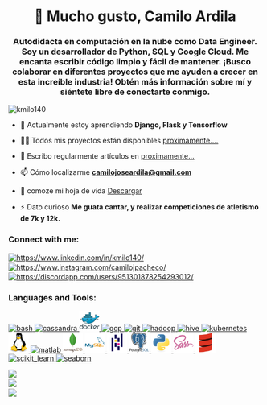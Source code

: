 <h1 align="center">👋 Mucho gusto, Camilo Ardila</h1>
<h3 align="center">Autodidacta en computación en la nube como Data Engineer. Soy un desarrollador de Python, SQL y Google Cloud. Me encanta escribir código limpio y fácil de mantener. ¡Busco colaborar en diferentes proyectos que me ayuden a crecer en esta increíble industria! Obtén más información sobre mí y siéntete libre de conectarte conmigo.</h3>

<p align="left"> <img src="https://komarev.com/ghpvc/?username=kmilo140&label=Profile%20views&color=0e75b6&style=flat" alt="kmilo140" /> </p>

- 🌱 Actualmente estoy aprendiendo **Django, Flask y Tensorflow**

- 👨‍💻 Todos mis proyectos están disponibles [proximamente....](proximamente....)

- 📝 Escribo regularmente artículos en [proximamente...](proximamente...)

- 📫 Cómo localizarme **camilojoseardila@gmail.com**

- 📄 comoze mi hoja de vida [Descargar](https://github.com/kmilo140/kmilo140/raw/main/CV%20Camilo%20Ardila%20.pdf)

- ⚡ Dato curioso **Me guata cantar, y realizar competiciones de atletismo de 7k y 12k.**

<h3 align="left">Connect with me:</h3>
<p align="left">
<a href="https://linkedin.com/in/https://www.linkedin.com/in/kmilo140/" target="blank"><img align="center" src="https://raw.githubusercontent.com/rahuldkjain/github-profile-readme-generator/master/src/images/icons/Social/linked-in-alt.svg" alt="https://www.linkedin.com/in/kmilo140/" height="30" width="40" /></a>
<a href="https://instagram.com/https://www.instagram.com/camilojpacheco/" target="blank"><img align="center" src="https://raw.githubusercontent.com/rahuldkjain/github-profile-readme-generator/master/src/images/icons/Social/instagram.svg" alt="https://www.instagram.com/camilojpacheco/" height="30" width="40" /></a>
<a href="https://discord.gg/https://discordapp.com/users/951301878254293012/" target="blank"><img align="center" src="https://raw.githubusercontent.com/rahuldkjain/github-profile-readme-generator/master/src/images/icons/Social/discord.svg" alt="https://discordapp.com/users/951301878254293012/" height="30" width="40" /></a>
</p>

<h3 align="left">Languages and Tools:</h3>
<p align="left"> <a href="https://www.gnu.org/software/bash/" target="_blank" rel="noreferrer"> <img src="https://www.vectorlogo.zone/logos/gnu_bash/gnu_bash-icon.svg" alt="bash" width="40" height="40"/> </a> <a href="https://cassandra.apache.org/" target="_blank" rel="noreferrer"> <img src="https://www.vectorlogo.zone/logos/apache_cassandra/apache_cassandra-icon.svg" alt="cassandra" width="40" height="40"/> </a> <a href="https://www.docker.com/" target="_blank" rel="noreferrer"> <img src="https://raw.githubusercontent.com/devicons/devicon/master/icons/docker/docker-original-wordmark.svg" alt="docker" width="40" height="40"/> </a> <a href="https://cloud.google.com" target="_blank" rel="noreferrer"> <img src="https://www.vectorlogo.zone/logos/google_cloud/google_cloud-icon.svg" alt="gcp" width="40" height="40"/> </a> <a href="https://git-scm.com/" target="_blank" rel="noreferrer"> <img src="https://www.vectorlogo.zone/logos/git-scm/git-scm-icon.svg" alt="git" width="40" height="40"/> </a> <a href="https://hadoop.apache.org/" target="_blank" rel="noreferrer"> <img src="https://www.vectorlogo.zone/logos/apache_hadoop/apache_hadoop-icon.svg" alt="hadoop" width="40" height="40"/> </a> <a href="https://hive.apache.org/" target="_blank" rel="noreferrer"> <img src="https://www.vectorlogo.zone/logos/apache_hive/apache_hive-icon.svg" alt="hive" width="40" height="40"/> </a> <a href="https://kubernetes.io" target="_blank" rel="noreferrer"> <img src="https://www.vectorlogo.zone/logos/kubernetes/kubernetes-icon.svg" alt="kubernetes" width="40" height="40"/> </a> <a href="https://www.linux.org/" target="_blank" rel="noreferrer"> <img src="https://raw.githubusercontent.com/devicons/devicon/master/icons/linux/linux-original.svg" alt="linux" width="40" height="40"/> </a> <a href="https://www.mathworks.com/" target="_blank" rel="noreferrer"> <img src="https://upload.wikimedia.org/wikipedia/commons/2/21/Matlab_Logo.png" alt="matlab" width="40" height="40"/> </a> <a href="https://www.mongodb.com/" target="_blank" rel="noreferrer"> <img src="https://raw.githubusercontent.com/devicons/devicon/master/icons/mongodb/mongodb-original-wordmark.svg" alt="mongodb" width="40" height="40"/> </a> <a href="https://www.mysql.com/" target="_blank" rel="noreferrer"> <img src="https://raw.githubusercontent.com/devicons/devicon/master/icons/mysql/mysql-original-wordmark.svg" alt="mysql" width="40" height="40"/> </a> <a href="https://pandas.pydata.org/" target="_blank" rel="noreferrer"> <img src="https://raw.githubusercontent.com/devicons/devicon/2ae2a900d2f041da66e950e4d48052658d850630/icons/pandas/pandas-original.svg" alt="pandas" width="40" height="40"/> </a> <a href="https://www.postgresql.org" target="_blank" rel="noreferrer"> <img src="https://raw.githubusercontent.com/devicons/devicon/master/icons/postgresql/postgresql-original-wordmark.svg" alt="postgresql" width="40" height="40"/> </a> <a href="https://www.python.org" target="_blank" rel="noreferrer"> <img src="https://raw.githubusercontent.com/devicons/devicon/master/icons/python/python-original.svg" alt="python" width="40" height="40"/> </a> <a href="https://sass-lang.com" target="_blank" rel="noreferrer"> <img src="https://raw.githubusercontent.com/devicons/devicon/master/icons/sass/sass-original.svg" alt="sass" width="40" height="40"/> </a> <a href="https://www.scala-lang.org" target="_blank" rel="noreferrer"> <img src="https://raw.githubusercontent.com/devicons/devicon/master/icons/scala/scala-original.svg" alt="scala" width="40" height="40"/> </a> <a href="https://scikit-learn.org/" target="_blank" rel="noreferrer"> <img src="https://upload.wikimedia.org/wikipedia/commons/0/05/Scikit_learn_logo_small.svg" alt="scikit_learn" width="40" height="40"/> </a> <a href="https://seaborn.pydata.org/" target="_blank" rel="noreferrer"> <img src="https://seaborn.pydata.org/_images/logo-mark-lightbg.svg" alt="seaborn" width="40" height="40"/> </a> </p>

![](https://github-readme-stats.vercel.app/api?username=kmilo140&theme=radical&hide_border=false&include_all_commits=false&count_private=false)<br/>
![](https://github-readme-streak-stats.herokuapp.com/?user=kmilo140&theme=radical&hide_border=false)<br/>
![](https://github-readme-stats.vercel.app/api/top-langs/?username=kmilo140&theme=radical&hide_border=false&include_all_commits=false&count_private=false&layout=compact)
